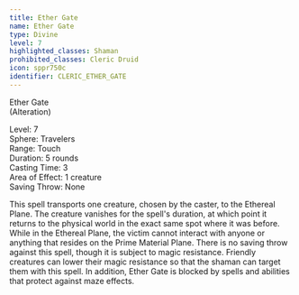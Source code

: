 ```yaml
---
title: Ether Gate
name: Ether Gate
type: Divine
level: 7
highlighted_classes: Shaman
prohibited_classes: Cleric Druid
icon: sppr750c
identifier: CLERIC_ETHER_GATE
---
```

Ether Gate  
(Alteration)  
  
Level: 7  
Sphere: Travelers  
Range: Touch   
Duration: 5 rounds  
Casting Time: 3  
Area of Effect: 1 creature  
Saving Throw: None  
  
This spell transports one creature, chosen by the caster, to the Ethereal Plane. The creature vanishes for the spell's duration, at which point it returns to the physical world in the exact same spot where it was before. While in the Ethereal Plane, the victim cannot interact with anyone or anything that resides on the Prime Material Plane. There is no saving throw against this spell, though it is subject to magic resistance. Friendly creatures can lower their magic resistance so that the shaman can target them with this spell. In addition, Ether Gate is blocked by spells and abilities that protect against maze effects.  
